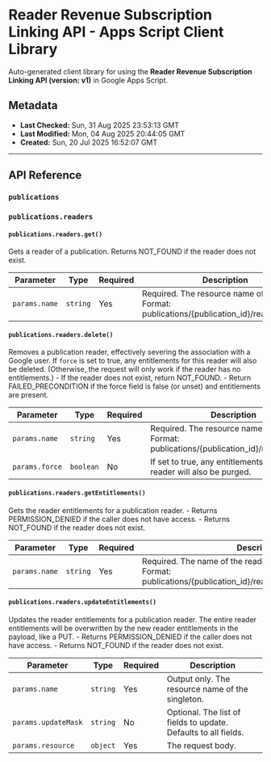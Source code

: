 # Reader Revenue Subscription Linking API - Apps Script Client Library

Auto-generated client library for using the **Reader Revenue Subscription Linking API (version: v1)** in Google Apps Script.

## Metadata

- **Last Checked:** Sun, 31 Aug 2025 23:53:13 GMT
- **Last Modified:** Mon, 04 Aug 2025 20:44:05 GMT
- **Created:** Sun, 20 Jul 2025 16:52:07 GMT



---

## API Reference

### `publications`

### `publications.readers`

#### `publications.readers.get()`

Gets a reader of a publication. Returns NOT_FOUND if the reader does not exist.

| Parameter | Type | Required | Description |
|---|---|---|---|
| `params.name` | `string` | Yes | Required. The resource name of the reader. Format: publications/{publication_id}/readers/{ppid} |

#### `publications.readers.delete()`

Removes a publication reader, effectively severing the association with a Google user. If `force` is set to true, any entitlements for this reader will also be deleted. (Otherwise, the request will only work if the reader has no entitlements.) - If the reader does not exist, return NOT_FOUND. - Return FAILED_PRECONDITION if the force field is false (or unset) and entitlements are present.

| Parameter | Type | Required | Description |
|---|---|---|---|
| `params.name` | `string` | Yes | Required. The resource name of the reader. Format: publications/{publication_id}/readers/{ppid} |
| `params.force` | `boolean` | No | If set to true, any entitlements under the reader will also be purged. |

#### `publications.readers.getEntitlements()`

Gets the reader entitlements for a publication reader. - Returns PERMISSION_DENIED if the caller does not have access. - Returns NOT_FOUND if the reader does not exist.

| Parameter | Type | Required | Description |
|---|---|---|---|
| `params.name` | `string` | Yes | Required. The name of the reader entitlements to retrieve. Format: publications/{publication_id}/readers/{reader_id}/entitlements |

#### `publications.readers.updateEntitlements()`

Updates the reader entitlements for a publication reader. The entire reader entitlements will be overwritten by the new reader entitlements in the payload, like a PUT. - Returns PERMISSION_DENIED if the caller does not have access. - Returns NOT_FOUND if the reader does not exist.

| Parameter | Type | Required | Description |
|---|---|---|---|
| `params.name` | `string` | Yes | Output only. The resource name of the singleton. |
| `params.updateMask` | `string` | No | Optional. The list of fields to update. Defaults to all fields. |
| `params.resource` | `object` | Yes | The request body. |
